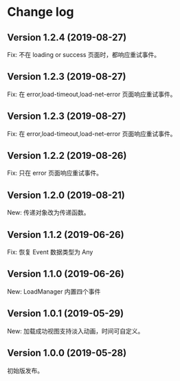 # Change log

## Version 1.2.4 (2019-08-27)

Fix: 不在 loading or success 页面时，都响应重试事件。

## Version 1.2.3 (2019-08-27)

Fix: 在 error,load-timeout,load-net-error 页面响应重试事件。

## Version 1.2.3 (2019-08-27)

Fix: 在 error,load-timeout,load-net-error 页面响应重试事件。

## Version 1.2.2 (2019-08-26)

Fix: 只在 error 页面响应重试事件。

## Version 1.2.0 (2019-08-21)

New: 传递对象改为传递函数。

## Version 1.1.2 (2019-06-26)

Fix: 恢复 Event 数据类型为 Any

## Version 1.1.0 (2019-06-26)

New: LoadManager 内置四个事件

## Version 1.0.1 (2019-05-29)

New: 加载成功视图支持淡入动画，时间可自定义。

## Version 1.0.0 (2019-05-28)

初始版发布。
